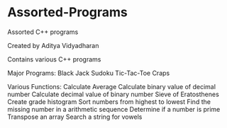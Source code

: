 # Assorted-Programs
Assorted C++ programs

Created by Aditya Vidyadharan

Contains various C++ programs

Major Programs:
  Black Jack
  Sudoku
  Tic-Tac-Toe
  Craps

Various Functions:
  Calculate Average
  Calculate binary value of decimal number
  Calculate decimal value of binary number
  Sieve of Eratosthenes
  Create grade histogram
  Sort numbers from highest to lowest
  Find the missing number in a arithmetic sequence
  Determine if a number is prime
  Transpose an array
  Search a string for vowels
